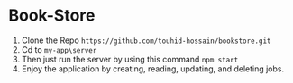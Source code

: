 # Book-Store
1. Clone the Repo `https://github.com/touhid-hossain/bookstore.git` 
2. Cd to `my-app\server`
3. Then just run the server by using this command `npm start`
4. Enjoy the application by creating, reading, updating, and deleting jobs.   


